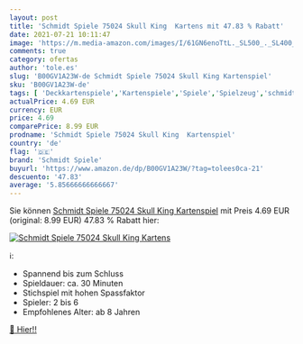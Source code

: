```yaml
---
layout: post
title: 'Schmidt Spiele 75024 Skull King  Kartens mit 47.83 % Rabatt'
date: 2021-07-21 10:11:47
image: 'https://m.media-amazon.com/images/I/61GN6enoTtL._SL500_._SL400_.jpg'
comments: true
category: ofertas
author: 'tole.es'
slug: 'B00GV1A23W-de Schmidt Spiele 75024 Skull King Kartenspiel'
sku: 'B00GV1A23W-de'
tags: [ 'Deckkartenspiele','Kartenspiele','Spiele','Spielzeug','schmidt spiele', ]
actualPrice: 4.69 EUR
currency: EUR
price: 4.69
comparePrice: 8.99 EUR
prodname: 'Schmidt Spiele 75024 Skull King  Kartenspiel'
country: 'de'
flag: '🇩🇪'
brand: 'Schmidt Spiele'
buyurl: 'https://www.amazon.de/dp/B00GV1A23W/?tag=tolees0ca-21'
descuento: '47.83'
average: '5.85666666666667'
---
```


Sie können [Schmidt Spiele 75024 Skull King  Kartenspiel](https://www.amazon.de/dp/B00GV1A23W/?tag=tolees0ca-21) mit Preis 4.69 EUR (original: 8.99 EUR) 47.83 % Rabatt hier:

[![Schmidt Spiele 75024 Skull King  Kartens](https://m.media-amazon.com/images/I/61GN6enoTtL._SL500_._SL400_.jpg)](https://www.amazon.de/dp/B00GV1A23W/?tag=tolees0ca-21)

ℹ️:

- Spannend bis zum Schluss
- Spieldauer: ca. 30 Minuten
- Stichspiel mit hohen Spassfaktor
- Spieler: 2 bis 6
- Empfohlenes Alter: ab 8 Jahren

[🛒 Hier!!](https://www.amazon.de/dp/B00GV1A23W/?tag=tolees0ca-21)
